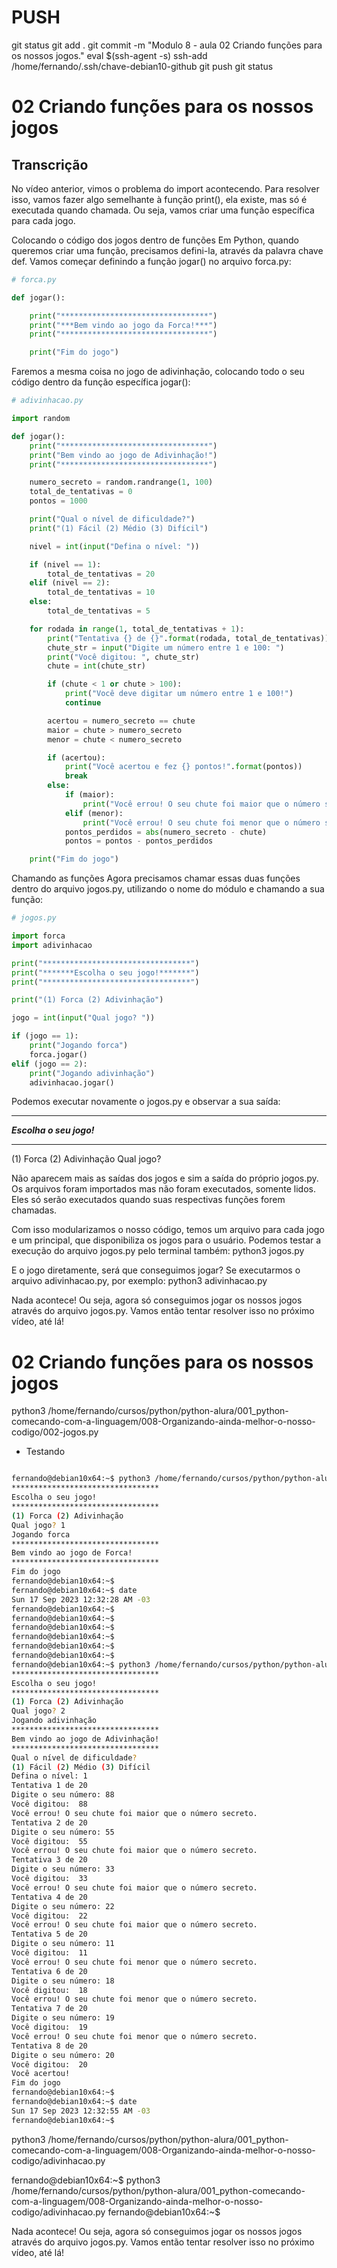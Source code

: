 


# ###################################################################################################################################################################
# ###################################################################################################################################################################
# PUSH

git status
git add .
git commit -m "Modulo 8 - aula 02 Criando funções para os nossos jogos."
eval $(ssh-agent -s)
ssh-add /home/fernando/.ssh/chave-debian10-github
git push
git status




# ###################################################################################################################################################################
# ###################################################################################################################################################################
# 02 Criando funções para os nossos jogos

## Transcrição
No vídeo anterior, vimos o problema do import acontecendo. Para resolver isso, vamos fazer algo semelhante à função print(), ela existe, mas só é executada quando chamada. Ou seja, vamos criar uma função específica para cada jogo.

Colocando o código dos jogos dentro de funções
Em Python, quando queremos criar uma função, precisamos defini-la, através da palavra chave def. Vamos começar definindo a função jogar() no arquivo forca.py:

~~~~python
# forca.py

def jogar():

    print("*********************************")
    print("***Bem vindo ao jogo da Forca!***")
    print("*********************************")

    print("Fim do jogo")
~~~~


Faremos a mesma coisa no jogo de adivinhação, colocando todo o seu código dentro da função específica jogar():

~~~~python
# adivinhacao.py

import random

def jogar():
    print("*********************************")
    print("Bem vindo ao jogo de Adivinhação!")
    print("*********************************")

    numero_secreto = random.randrange(1, 100)
    total_de_tentativas = 0
    pontos = 1000

    print("Qual o nível de dificuldade?")
    print("(1) Fácil (2) Médio (3) Difícil")

    nivel = int(input("Defina o nível: "))

    if (nivel == 1):
        total_de_tentativas = 20
    elif (nivel == 2):
        total_de_tentativas = 10
    else:
        total_de_tentativas = 5

    for rodada in range(1, total_de_tentativas + 1):
        print("Tentativa {} de {}".format(rodada, total_de_tentativas))
        chute_str = input("Digite um número entre 1 e 100: ")
        print("Você digitou: ", chute_str)
        chute = int(chute_str)

        if (chute < 1 or chute > 100):
            print("Você deve digitar um número entre 1 e 100!")
            continue

        acertou = numero_secreto == chute
        maior = chute > numero_secreto
        menor = chute < numero_secreto

        if (acertou):
            print("Você acertou e fez {} pontos!".format(pontos))
            break
        else:
            if (maior):
                print("Você errou! O seu chute foi maior que o número secreto.")
            elif (menor):
                print("Você errou! O seu chute foi menor que o número secreto.")
            pontos_perdidos = abs(numero_secreto - chute)
            pontos = pontos - pontos_perdidos

    print("Fim do jogo")
~~~~


Chamando as funções
Agora precisamos chamar essas duas funções dentro do arquivo jogos.py, utilizando o nome do módulo e chamando a sua função:

~~~~python
# jogos.py

import forca
import adivinhacao

print("*********************************")
print("*******Escolha o seu jogo!*******")
print("*********************************")

print("(1) Forca (2) Adivinhação")

jogo = int(input("Qual jogo? "))

if (jogo == 1):
    print("Jogando forca")
    forca.jogar()
elif (jogo == 2):
    print("Jogando adivinhação")
    adivinhacao.jogar()
~~~~



Podemos executar novamente o jogos.py e observar a sua saída:


*********************************
*******Escolha o seu jogo!*******
*********************************
(1) Forca (2) Adivinhação
Qual jogo?


Não aparecem mais as saídas dos jogos e sim a saída do próprio jogos.py. Os arquivos foram importados mas não foram executados, somente lidos. Eles só serão executados quando suas respectivas funções forem chamadas.

Com isso modularizamos o nosso código, temos um arquivo para cada jogo e um principal, que disponibiliza os jogos para o usuário. Podemos testar a execução do arquivo jogos.py pelo terminal também:
python3 jogos.py

E o jogo diretamente, será que conseguimos jogar? Se executarmos o arquivo adivinhacao.py, por exemplo:
python3 adivinhacao.py

Nada acontece! Ou seja, agora só conseguimos jogar os nossos jogos através do arquivo jogos.py. Vamos então tentar resolver isso no próximo vídeo, até lá!








# ###################################################################################################################################################################
# ###################################################################################################################################################################
# 02 Criando funções para os nossos jogos


python3 /home/fernando/cursos/python/python-alura/001_python-comecando-com-a-linguagem/008-Organizando-ainda-melhor-o-nosso-codigo/002-jogos.py

- Testando

~~~~bash

fernando@debian10x64:~$ python3 /home/fernando/cursos/python/python-alura/001_python-comecando-com-a-linguagem/008-Organizando-ainda-melhor-o-nosso-codigo/002-jogos.py
*********************************
Escolha o seu jogo!
*********************************
(1) Forca (2) Adivinhação
Qual jogo? 1
Jogando forca
*********************************
Bem vindo ao jogo de Forca!
*********************************
Fim do jogo
fernando@debian10x64:~$
fernando@debian10x64:~$ date
Sun 17 Sep 2023 12:32:28 AM -03
fernando@debian10x64:~$
fernando@debian10x64:~$
fernando@debian10x64:~$
fernando@debian10x64:~$
fernando@debian10x64:~$
fernando@debian10x64:~$
fernando@debian10x64:~$ python3 /home/fernando/cursos/python/python-alura/001_python-comecando-com-a-linguagem/008-Organizando-ainda-melhor-o-nosso-codigo/002-jogos.py
*********************************
Escolha o seu jogo!
*********************************
(1) Forca (2) Adivinhação
Qual jogo? 2
Jogando adivinhação
*********************************
Bem vindo ao jogo de Adivinhação!
*********************************
Qual o nível de dificuldade?
(1) Fácil (2) Médio (3) Difícil
Defina o nível: 1
Tentativa 1 de 20
Digite o seu número: 88
Você digitou:  88
Você errou! O seu chute foi maior que o número secreto.
Tentativa 2 de 20
Digite o seu número: 55
Você digitou:  55
Você errou! O seu chute foi maior que o número secreto.
Tentativa 3 de 20
Digite o seu número: 33
Você digitou:  33
Você errou! O seu chute foi maior que o número secreto.
Tentativa 4 de 20
Digite o seu número: 22
Você digitou:  22
Você errou! O seu chute foi maior que o número secreto.
Tentativa 5 de 20
Digite o seu número: 11
Você digitou:  11
Você errou! O seu chute foi menor que o número secreto.
Tentativa 6 de 20
Digite o seu número: 18
Você digitou:  18
Você errou! O seu chute foi menor que o número secreto.
Tentativa 7 de 20
Digite o seu número: 19
Você digitou:  19
Você errou! O seu chute foi menor que o número secreto.
Tentativa 8 de 20
Digite o seu número: 20
Você digitou:  20
Você acertou!
Fim do jogo
fernando@debian10x64:~$
fernando@debian10x64:~$ date
Sun 17 Sep 2023 12:32:55 AM -03
fernando@debian10x64:~$

~~~~



python3 /home/fernando/cursos/python/python-alura/001_python-comecando-com-a-linguagem/008-Organizando-ainda-melhor-o-nosso-codigo/adivinhacao.py

fernando@debian10x64:~$ python3 /home/fernando/cursos/python/python-alura/001_python-comecando-com-a-linguagem/008-Organizando-ainda-melhor-o-nosso-codigo/adivinhacao.py
fernando@debian10x64:~$

Nada acontece! Ou seja, agora só conseguimos jogar os nossos jogos através do arquivo jogos.py. Vamos então tentar resolver isso no próximo vídeo, até lá!

